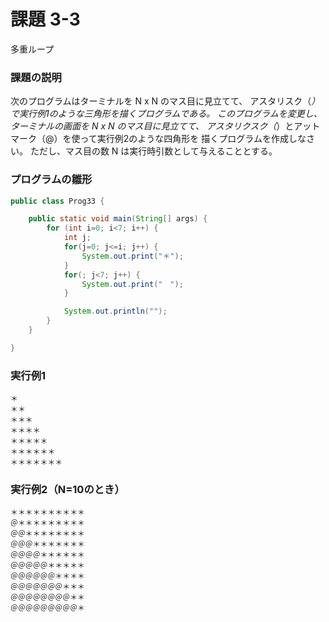 # 課題 3-3
多重ループ

### 課題の説明
次のプログラムはターミナルを N x N のマス目に見立てて、
アスタリスク（*）で実行例1のような三角形を描くプログラムである。
このプログラムを変更し、ターミナルの画面を N x N のマス目に見立てて、
アスタリクスク（*）とアットマーク（@）を使って実行例2のような四角形を
描くプログラムを作成しなさい。
ただし、マス目の数 N は実行時引数として与えることとする。

### プログラムの雛形
```java
public class Prog33 {

    public static void main(String[] args) {
        for (int i=0; i<7; i++) {
            int j;
            for(j=0; j<=i; j++) {
                System.out.print("＊");
            }
            for(; j<7; j++) {
                System.out.print("　");
            }

            System.out.println("");
        }
    }

}
```

### 実行例1
```
＊　　　　　　
＊＊　　　　　
＊＊＊　　　　
＊＊＊＊　　　
＊＊＊＊＊　　
＊＊＊＊＊＊　
＊＊＊＊＊＊＊
```

### 実行例2（N=10のとき）
```
＊＊＊＊＊＊＊＊＊＊
＠＊＊＊＊＊＊＊＊＊
＠＠＊＊＊＊＊＊＊＊
＠＠＠＊＊＊＊＊＊＊
＠＠＠＠＊＊＊＊＊＊
＠＠＠＠＠＊＊＊＊＊
＠＠＠＠＠＠＊＊＊＊
＠＠＠＠＠＠＠＊＊＊
＠＠＠＠＠＠＠＠＊＊
＠＠＠＠＠＠＠＠＠＊
```
